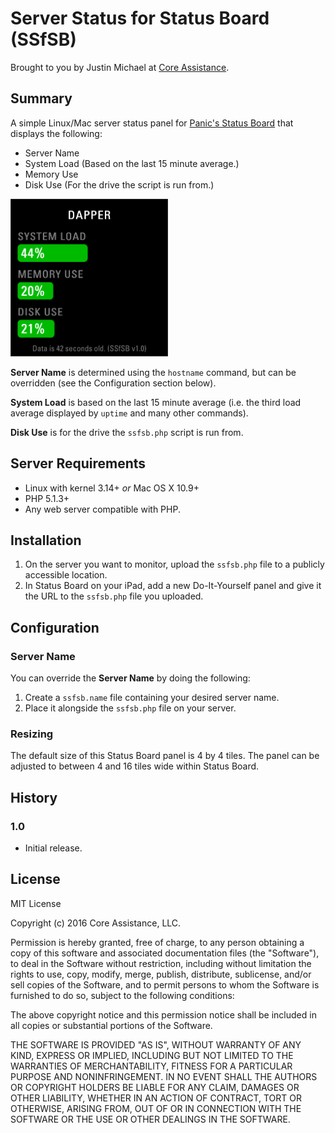 # Server Status for Status Board (SSfSB)

Brought to you by Justin Michael at [Core Assistance](http://coreassistance.com/).

## Summary

A simple Linux/Mac server status panel for [Panic's Status Board](http://panic.com/statusboard/) that displays the following:

- Server Name
- System Load (Based on the last 15 minute average.)
- Memory Use
- Disk Use (For the drive the script is run from.)

<img src="ssfsb.png" style="width: 50%; height: 50%" alt="Server Status for Status Board Screen Shot">

**Server Name** is determined using the `hostname` command, but can be overridden (see the Configuration section below).

**System Load** is based on the last 15 minute average (i.e. the third load average displayed by `uptime` and many other commands).

**Disk Use** is for the drive the `ssfsb.php` script is run from.

## Server Requirements

- Linux with kernel 3.14+ *or* Mac OS X 10.9+
- PHP 5.1.3+
- Any web server compatible with PHP.

## Installation

1. On the server you want to monitor, upload the `ssfsb.php` file to a publicly accessible location.
2. In Status Board on your iPad, add a new Do-It-Yourself panel and give it the URL to the `ssfsb.php` file you uploaded.

## Configuration

### Server Name

You can override the **Server Name** by doing the following:

1. Create a `ssfsb.name` file containing your desired server name.
2. Place it alongside the `ssfsb.php` file on your server.

### Resizing

The default size of this Status Board panel is 4 by 4 tiles.  The panel can be adjusted to between 4 and 16 tiles wide within Status Board.

## History

### 1.0

- Initial release.

## License

MIT License

Copyright (c) 2016 Core Assistance, LLC.

Permission is hereby granted, free of charge, to any person obtaining a copy
of this software and associated documentation files (the "Software"), to deal
in the Software without restriction, including without limitation the rights
to use, copy, modify, merge, publish, distribute, sublicense, and/or sell
copies of the Software, and to permit persons to whom the Software is
furnished to do so, subject to the following conditions:

The above copyright notice and this permission notice shall be included in all
copies or substantial portions of the Software.

THE SOFTWARE IS PROVIDED "AS IS", WITHOUT WARRANTY OF ANY KIND, EXPRESS OR
IMPLIED, INCLUDING BUT NOT LIMITED TO THE WARRANTIES OF MERCHANTABILITY,
FITNESS FOR A PARTICULAR PURPOSE AND NONINFRINGEMENT. IN NO EVENT SHALL THE
AUTHORS OR COPYRIGHT HOLDERS BE LIABLE FOR ANY CLAIM, DAMAGES OR OTHER
LIABILITY, WHETHER IN AN ACTION OF CONTRACT, TORT OR OTHERWISE, ARISING FROM,
OUT OF OR IN CONNECTION WITH THE SOFTWARE OR THE USE OR OTHER DEALINGS IN THE
SOFTWARE.